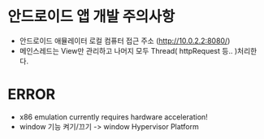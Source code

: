 # 안드로이드 앱 개발 주의사항
 - 안드로이드 애뮬레이터 로컬 컴퓨터 접근 주소 (http://10.0.2.2:8080/)  
 - 메인스레드는 View만 관리하고 나머지 모두 Thread( httpRequest 등.. )처리한다.


# ERROR
- x86 emulation currently requires hardware acceleration!
- window 기능 켜기/끄기 -> window Hypervisor Platform

